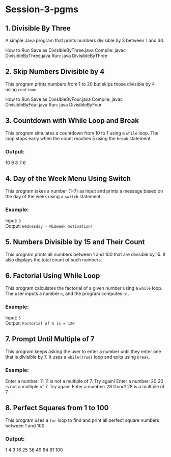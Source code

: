 # Session-3-pgms

## 1. Divisible By Three
A simple Java program that prints numbers divisible by 3 between 1 and 30.

How to Run
Save as DivisibleByThree.java
Compile: javac DivisibleByThree.java
Run: java DivisibleByThree

## 2. Skip Numbers Divisible by 4
This program prints numbers from 1 to 20 but skips those divisible by 4 using `continue`.

How to Run
Save as DivisibleByFour.java
Compile: javac DivisibleByFour.java
Run: java DivisibleByFour

## 3. Countdown with While Loop and Break
This program simulates a countdown from 10 to 1 using a `while` loop.
The loop stops early when the count reaches 5 using the `break` statement.

### Output:
10
9
8
7
6

## 4. Day of the Week Menu Using Switch
This program takes a number (1–7) as input and prints a message based on the day of the week using a `switch` statement.

### Example:
Input: `3`  
Output: `Wednesday - Midweek motivation!`

## 5. Numbers Divisible by 15 and Their Count
This program prints all numbers between 1 and 100 that are divisible by 15.
It also displays the total count of such numbers.

## 6. Factorial Using While Loop
This program calculates the factorial of a given number using a `while` loop.
The user inputs a number `n`, and the program computes `n!`.

### Example:
Input: `5`  
Output: `Factorial of 5 is = 120`

## 7. Prompt Until Multiple of 7
This program keeps asking the user to enter a number until they enter one that is divisible by 7. It uses a `while(true)` loop and exits using `break`.

### Example:
Enter a number: 11
11 is not a multiple of 7. Try again!
Enter a number: 20
20 is not a multiple of 7. Try again!
Enter a number: 28
Good! 28 is a multiple of 7.

## 8. Perfect Squares from 1 to 100
This program uses a `for` loop to find and print all perfect square numbers between 1 and 100.

### Output:
1
4
9
16
25
36
49
64
81
100
